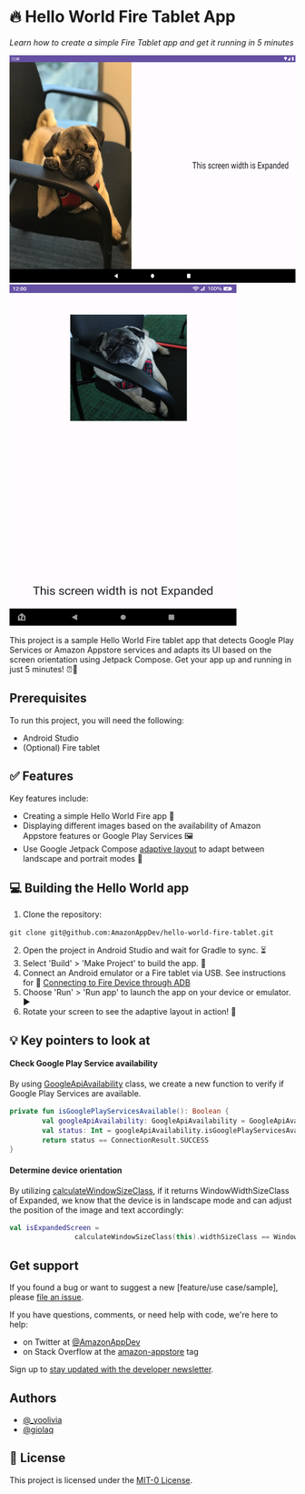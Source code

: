 # 🔥 Hello World Fire Tablet App

_Learn how to create a simple Fire Tablet app and get it running in 5 minutes_

<img src="./images/landscape.png" width="600" height="400" />
<img src="./images/fire_portrait.png" width="400" height="600" />

This project is a sample Hello World Fire tablet app that detects Google Play Services or Amazon Appstore services and adapts its UI based on the screen orientation using Jetpack Compose. Get your app up and running in just 5 minutes! ⏰📱

## Prerequisites

To run this project, you will need the following:
- Android Studio
- (Optional) Fire tablet 

## ✅ Features

Key features include:
- Creating a simple Hello World Fire app 👋
- Displaying different images based on the availability of Amazon Appstore features or Google Play Services 🖼️
- Use Google Jetpack Compose [adaptive layout](https://developer.android.com/jetpack/compose/layouts/adaptive) to adapt between landscape and portrait modes 🌈

## 💻 Building the Hello World app

1. Clone the repository:

`git clone git@github.com:AmazonAppDev/hello-world-fire-tablet.git`

2. Open the project in Android Studio and wait for Gradle to sync. ⏳
3. Select 'Build' > 'Make Project' to build the app. 🔨
4. Connect an Android emulator or a Fire tablet via USB. See instructions for 🔌 [Connecting to Fire Device through ADB](https://developer.amazon.com/docs/fire-tablets/connecting-adb-to-device.html)
5. Choose 'Run' > 'Run app' to launch the app on your device or emulator. ▶️
6. Rotate your screen to see the adaptive layout in action! 🔄

## 💡 Key pointers to look at
#### Check Google Play Service availability
By using [GoogleApiAvailability](https://developers.google.com/android/reference/com/google/android/gms/common/GoogleApiAvailability) class, we create a new function to verify if Google Play Services are available.
```kotlin
private fun isGooglePlayServicesAvailable(): Boolean {
        val googleApiAvailability: GoogleApiAvailability = GoogleApiAvailability.getInstance()
        val status: Int = googleApiAvailability.isGooglePlayServicesAvailable(this@MainActivity)
        return status == ConnectionResult.SUCCESS
}
```
#### Determine device orientation
By utilizing [calculateWindowSizeClass](https://developer.android.com/reference/kotlin/androidx/compose/material3/windowsizeclass/package-summary#calculateWindowSizeClass(android.app.Activity)), if it returns WindowWidthSizeClass of Expanded, we know that the device is in landscape mode and can adjust the position of the image and text accordingly:
```kotlin
val isExpandedScreen =
                calculateWindowSizeClass(this).widthSizeClass == WindowWidthSizeClass.Expanded
```
## Get support

If you found a bug or want to suggest a new [feature/use case/sample], please [file an issue](../../issues).

If you have questions, comments, or need help with code, we're here to help:
- on Twitter at [@AmazonAppDev](https://twitter.com/AmazonAppDev)
- on Stack Overflow at the [amazon-appstore](https://stackoverflow.com/questions/tagged/amazon-appstore) tag

Sign up to [stay updated with the developer newsletter](https://m.amazonappservices.com/subscribe-newsletter).

## Authors

- [@_yoolivia](https://twitter.com/_yoolivia)
- [@giolaq](https://github.com/giolaq)

## 📄 License

This project is licensed under the [MIT-0 License](LICENSE).
